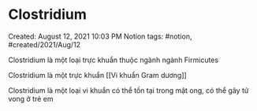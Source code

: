 # Clostridium

Created: August 12, 2021 10:03 PM
Notion tags: #notion, #created/2021/Aug/12

Clostridium là một loại trực khuẩn thuộc ngành ngành Firmicutes

Clostridium là một trực khuẩn [[Vi khuẩn Gram dương]] 

Clostridium là một loại vi khuẩn có thể tồn tại trong mật ong, có thể gây tử vong ở trẻ em